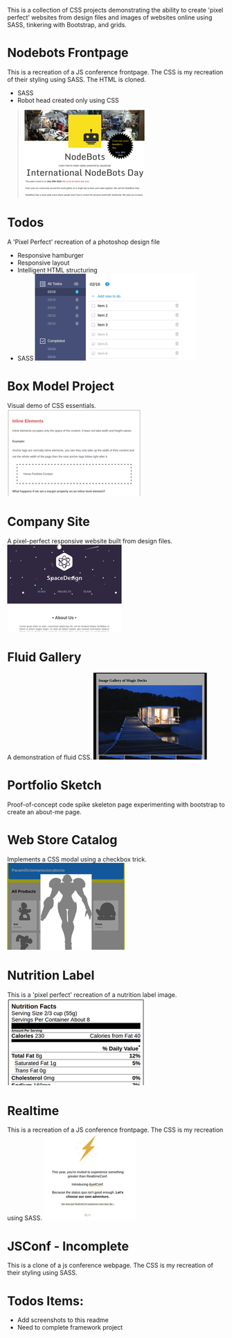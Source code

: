 This is a collection of CSS projects demonstrating the ability to create 'pixel perfect' websites from design files and images of websites online using SASS, tinkering with Bootstrap, and grids. 

# Nodebots Frontpage
This is a recreation of a JS conference frontpage. The CSS is my recreation of their styling using SASS. The HTML is cloned.
* SASS
* Robot head created only using CSS

> ![preview](https://github.com/MichaelrMentele/css-projects/blob/master/nodebots/nodebots_preview.png)
# Todos
A 'Pixel Perfect' recreation of a photoshop design file 
* Responsive hamburger
* Responsive layout
* Intelligent HTML structuring
* SASS
![preview](https://github.com/MichaelrMentele/css-projects/blob/master/todos/todos_preview.png)
# Box Model Project
Visual demo of CSS essentials.
![preview](https://github.com/MichaelrMentele/css-projects/blob/master/box_model_demo/box_model_preview.png)
# Company Site
A pixel-perfect responsive website built from design files.
![preview](https://github.com/MichaelrMentele/css-projects/blob/master/company_site/space_design_preview.png)
# Fluid Gallery
A demonstration of fluid CSS.
![preview](https://github.com/MichaelrMentele/css-projects/blob/master/fluid_gallery/fluid_gallery_preview.png)
# Portfolio Sketch
Proof-of-concept code spike skeleton page experimenting with bootstrap to create an about-me page. 
# Web Store Catalog
Implements a CSS modal using a checkbox trick.
![preview](https://github.com/MichaelrMentele/css-projects/blob/master/web_store_catalog/web_catalog_preview.png)
# Nutrition Label
This is a 'pixel perfect' recreation of a nutrition label image.
![preview](https://github.com/MichaelrMentele/css-projects/blob/master/nutrition_facts/nutrition_preview.png)
# Realtime 
This is a recreation of a JS conference frontpage. The CSS is my recreation using SASS. 
![preview](https://github.com/MichaelrMentele/css-projects/blob/master/realtime/realtime_preview.png)
# JSConf - Incomplete
This is a clone of a js conference webpage. The CSS is my recreation of their styling using SASS. 
# Todos Items:
- Add screenshots to this readme 
- Need to complete framework project